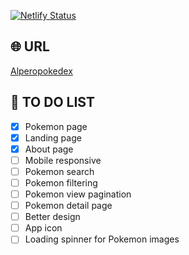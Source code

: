 [![Netlify Status](https://api.netlify.com/api/v1/badges/ddff935a-9bf7-4695-b2a4-b4fc591a83f5/deploy-status)](https://app.netlify.com/projects/alperopokedex/deploys)

## 🌐 URL

[Alperopokedex](https://alperopokedex.netlify.app)

## 🚧 TO DO LIST

- [x] Pokemon page
- [x] Landing page
- [x] About page
- [ ] Mobile responsive
- [ ] Pokemon search
- [ ] Pokemon filtering
- [ ] Pokemon view pagination
- [ ] Pokemon detail page
- [ ] Better design
- [ ] App icon
- [ ] Loading spinner for Pokemon images